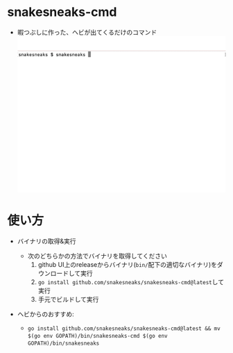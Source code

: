 # snakesneaks-cmd
- 暇つぶしに作った、ヘビが出てくるだけのコマンド
![demo](docs/demo.gif)

# 使い方
- バイナリの取得&実行
    - 次のどちらかの方法でバイナリを取得してください
        1. github UI上のreleaseからバイナリ(`bin/`配下の適切なバイナリ)をダウンロードして実行
        2. `go install github.com/snakesneaks/snakesneaks-cmd@latest`して実行
        3. 手元でビルドして実行

- ヘビからのおすすめ: 
    - `go install github.com/snakesneaks/snakesneaks-cmd@latest && mv $(go env GOPATH)/bin/snakesneaks-cmd $(go env GOPATH)/bin/snakesneaks`